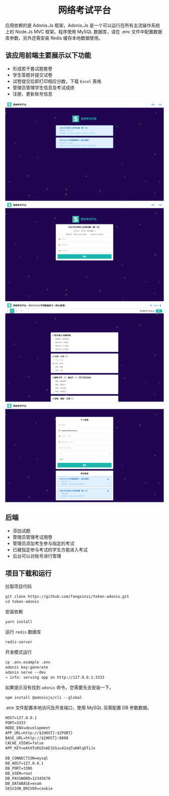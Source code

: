 <h1 align="center">网络考试平台</h1>
应用依赖的是 Adonis.Js 框架，Adonis.Js 是一个可以运行在所有主流操作系统上的 Node.Js MVC 框架。程序使用 MySQL 数据库，请在 .env 文件中配置数据库参数，另外还需安装 Redis 缓存本地数据使用。

该应用前端主要展示以下功能
----

- 形成若干套试题套卷
- 学生答题并提交试卷
- 试卷提交后即打印相应分数，下载 `Excel` 表格
- 管理员管理学生信息及考试成绩
- 注册、更新账号信息

![网络考试平台](./public/images/overview/index.png)
![登录考试平台](./public/images/overview/login.png)
![考试平台](./public/images/overview/paper.png)
![个人信息](./public/images/overview/user.png)

后端
---

- 添加试题
- 管理员管理考试用卷
- 管理员添加考生参与指定的考试
- 已被指定参与考试的学生方能进入考试
- 后台可以对账号进行管理

项目下载和运行
---

拉取项目代码
```
git clone https://github.com/Tangxinzi/token-adonis.git
cd token-adonis
```

安装依赖
```
yarn install
```

运行 `redis` 数据库
```
redis-server
```

开发模式运行
```
cp .env.example .env
adonis key:generate
adonis serve --dev
→ info: serving app on http://127.0.0.1:3333
```

如果提示没有找到 `adonis` 命令，您需要先去安装一下。
```
npm install @adonisjs/cli --global
```

.env 文件配置本地访问及开发端口，使用 MySQL 另需配置 DB 参数数据。
```
HOST=127.0.0.1
PORT=3333
NODE_ENV=development
APP_URL=http://${HOST}:${PORT}
BASE_URL=http://${HOST}:8888
CACHE_VIEWS=false
APP_KEY=eAtHToKUZnAE1GSzu42xqTuKWlqGTiJx

DB_CONNECTION=mysql
DB_HOST=127.0.0.1
DB_PORT=3306
DB_USER=root
DB_PASSWORD=12345678
DB_DATABASE=exam
SESSION_DRIVER=cookie
```
